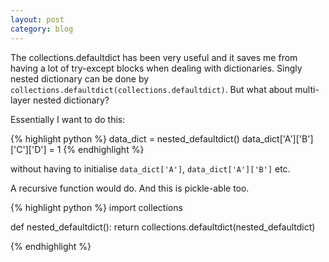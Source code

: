 ```yaml
---
layout: post
category: blog
---
```


The collections.defaultdict has been very useful and it saves me from having a lot of try-except blocks when dealing with dictionaries.  Singly nested dictionary can be done by `collections.defaultdict(collections.defaultdict)`.  But what about multi-layer nested dictionary?

Essentially I want to do this:

{% highlight python %}
data_dict = nested_defaultdict()
data_dict['A']['B']['C']['D'] = 1
{% endhighlight %}

without having to initialise `data_dict['A']`, `data_dict['A']['B']` etc.

A recursive function would do.  And this is pickle-able too.

{% highlight python %}
import collections


def nested_defaultdict():
    return collections.defaultdict(nested_defaultdict)

{% endhighlight %}

